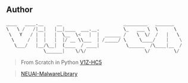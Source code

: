 ## Author

```python
____   ____.__     __                       _________   _______   
\   \ /   /|__|   |__|____  ___.__.         \_   ___ \  \      \  
 \   Y   / |  |   |  \__  \<   |  |  ______ /    \  \/  /   |   \ 
  \     /  |  |   |  |/ __ \\___  | /_____/ \     \____/    |    \
   \___/   |__/\__|  (____  / ____|          \______  /\____|__  /
              \______|    \/\/                      \/         \/ 
```

> From Scratch in Python [V1Z-HC5](./V1Z-HC5/README.md)

> [NEUAI-MalwareLibrary](https://github.com/NEUAI/MalwareLibrary)
